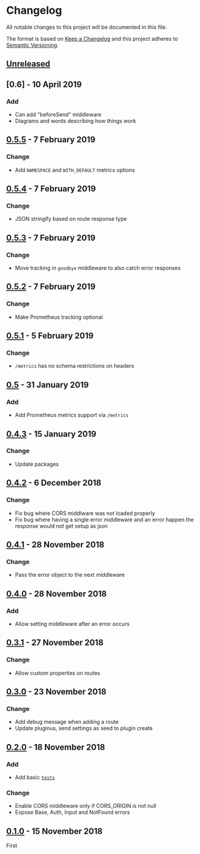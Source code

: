 <!-- markdownlint-disable no-duplicate-header line-length -->

# Changelog

All notable changes to this project will be documented in this file.

The format is based on [Keep a Changelog](http://keepachangelog.com/en/1.0.0/)
and this project adheres to [Semantic Versioning](http://semver.org/spec/v2.0.0.html).

## [Unreleased]

## [0.6] - 10 April 2019

### Add

- Can add "beforeSend" middleware 
- Diagrams and words describing how things work

## [0.5.5] - 7 February 2019

### Change

- Add `NAMESPACE` and `WITH_DEFAULT` metrics options

## [0.5.4] - 7 February 2019

### Change

- JSON stringify based on route response type 

## [0.5.3] - 7 February 2019

### Change

- Move tracking in `goodbye` middleware to also catch error responses

## [0.5.2] - 7 February 2019

### Change

- Make Prometheus tracking optional

## [0.5.1] - 5 February 2019

### Change

- `/metrics` has no schema restrictions on headers

## [0.5] - 31 January 2019

### Add

- Add Prometheus metrics support via `/metrics` 

## [0.4.3] - 15 January 2019

### Change

- Update packages

## [0.4.2] - 6 December 2018

### Change

- Fix bug where CORS middlware was not loaded properly
- Fix bug where having a single error middleware and an error happen the response would not get setup as json

## [0.4.1] - 28 November 2018

### Change

- Pass the error object to the next middleware

## [0.4.0] - 28 November 2018

### Add

- Allow setting middleware after an error occurs

## [0.3.1] - 27 November 2018

### Change

- Allow custom properties on routes

## [0.3.0] - 23 November 2018

### Change

- Add debug message when adding a route
- Update pluginus, send settings as seed to plugin create

## [0.2.0] - 18 November 2018

### Add

- Add basic [`tests`](/src/index.test.js)

### Change

- Enable CORS middleware only if CORS_ORIGIN is not null
- Expose Base, Auth, Input and NotFound errors

## [0.1.0] - 15 November 2018

First

[Unreleased]: https://github.com/asd14/blocks/compare/v0.5.5...HEAD

[0.5.5]: https://github.com/asd14/blocks/compare/v0.5.4...v0.5.5
[0.5.4]: https://github.com/asd14/blocks/compare/v0.5.3...v0.5.4
[0.5.3]: https://github.com/asd14/blocks/compare/v0.5.2...v0.5.3
[0.5.2]: https://github.com/asd14/blocks/compare/v0.5.1...v0.5.2
[0.5.1]: https://github.com/asd14/blocks/compare/v0.5.0...v0.5.1
[0.5]: https://github.com/asd14/blocks/compare/v0.4.3...v0.5
[0.4.3]: https://github.com/asd14/blocks/compare/v0.4.2...v0.4.3
[0.4.2]: https://github.com/asd14/blocks/compare/v0.4.1...v0.4.2
[0.4.1]: https://github.com/asd14/blocks/compare/v0.4.0...v0.4.1
[0.4.0]: https://github.com/asd14/blocks/compare/v0.3.1...v0.4.0
[0.3.1]: https://github.com/asd14/blocks/compare/v0.3.0...v0.3.1
[0.3.0]: https://github.com/asd14/blocks/compare/v0.2.0...v0.3.0
[0.2.0]: https://github.com/asd14/blocks/compare/v0.1.0...v0.2.0
[0.1.0]: https://github.com/asd14/blocks/compare/v0.1.0
